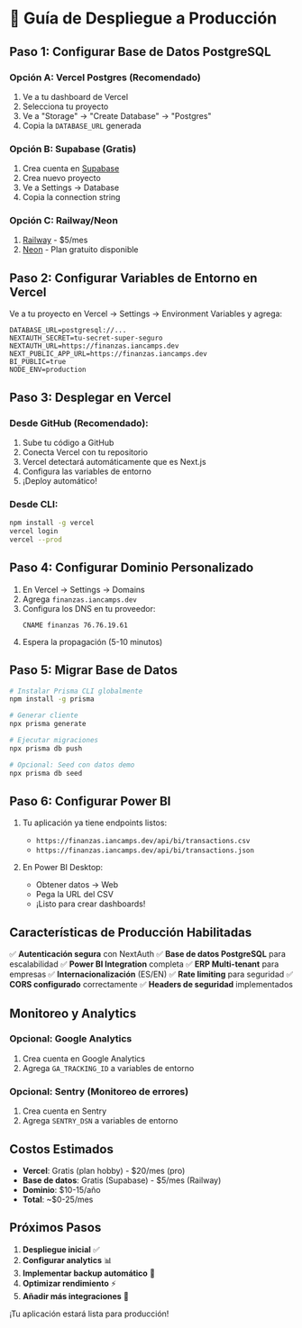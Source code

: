 # 🚀 Guía de Despliegue a Producción

## Paso 1: Configurar Base de Datos PostgreSQL

### Opción A: Vercel Postgres (Recomendado)
1. Ve a tu dashboard de Vercel
2. Selecciona tu proyecto
3. Ve a "Storage" → "Create Database" → "Postgres"
4. Copia la `DATABASE_URL` generada

### Opción B: Supabase (Gratis)
1. Crea cuenta en [Supabase](https://supabase.com)
2. Crea nuevo proyecto
3. Ve a Settings → Database
4. Copia la connection string

### Opción C: Railway/Neon
1. [Railway](https://railway.app) - $5/mes
2. [Neon](https://neon.tech) - Plan gratuito disponible

## Paso 2: Configurar Variables de Entorno en Vercel

Ve a tu proyecto en Vercel → Settings → Environment Variables y agrega:

```
DATABASE_URL=postgresql://...
NEXTAUTH_SECRET=tu-secret-super-seguro
NEXTAUTH_URL=https://finanzas.iancamps.dev
NEXT_PUBLIC_APP_URL=https://finanzas.iancamps.dev
BI_PUBLIC=true
NODE_ENV=production
```

## Paso 3: Desplegar en Vercel

### Desde GitHub (Recomendado):
1. Sube tu código a GitHub
2. Conecta Vercel con tu repositorio
3. Vercel detectará automáticamente que es Next.js
4. Configura las variables de entorno
5. ¡Deploy automático!

### Desde CLI:
```bash
npm install -g vercel
vercel login
vercel --prod
```

## Paso 4: Configurar Dominio Personalizado

1. En Vercel → Settings → Domains
2. Agrega `finanzas.iancamps.dev`
3. Configura los DNS en tu proveedor:
   ```
   CNAME finanzas 76.76.19.61
   ```
4. Espera la propagación (5-10 minutos)

## Paso 5: Migrar Base de Datos

```bash
# Instalar Prisma CLI globalmente
npm install -g prisma

# Generar cliente
npx prisma generate

# Ejecutar migraciones
npx prisma db push

# Opcional: Seed con datos demo
npx prisma db seed
```

## Paso 6: Configurar Power BI

1. Tu aplicación ya tiene endpoints listos:
   - `https://finanzas.iancamps.dev/api/bi/transactions.csv`
   - `https://finanzas.iancamps.dev/api/bi/transactions.json`

2. En Power BI Desktop:
   - Obtener datos → Web
   - Pega la URL del CSV
   - ¡Listo para crear dashboards!

## Características de Producción Habilitadas

✅ **Autenticación segura** con NextAuth
✅ **Base de datos PostgreSQL** para escalabilidad
✅ **Power BI Integration** completa
✅ **ERP Multi-tenant** para empresas
✅ **Internacionalización** (ES/EN)
✅ **Rate limiting** para seguridad
✅ **CORS configurado** correctamente
✅ **Headers de seguridad** implementados

## Monitoreo y Analytics

### Opcional: Google Analytics
1. Crea cuenta en Google Analytics
2. Agrega `GA_TRACKING_ID` a variables de entorno

### Opcional: Sentry (Monitoreo de errores)
1. Crea cuenta en Sentry
2. Agrega `SENTRY_DSN` a variables de entorno

## Costos Estimados

- **Vercel**: Gratis (plan hobby) - $20/mes (pro)
- **Base de datos**: Gratis (Supabase) - $5/mes (Railway)
- **Dominio**: $10-15/año
- **Total**: ~$0-25/mes

## Próximos Pasos

1. **Despliegue inicial** ✅
2. **Configurar analytics** 📊
3. **Implementar backup automático** 💾
4. **Optimizar rendimiento** ⚡
5. **Añadir más integraciones** 🔌

¡Tu aplicación estará lista para producción!
